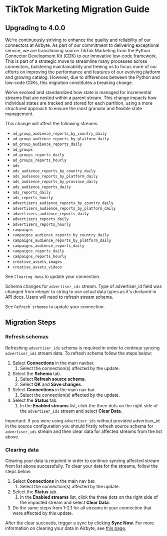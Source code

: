 # TikTok Marketing Migration Guide

## Upgrading to 4.0.0

We're continuously striving to enhance the quality and reliability of our connectors at Airbyte. As part of our commitment to delivering exceptional service, we are transitioning source TikTok Marketing from the Python Connector Development Kit (CDK) to our innovative low-code framework. This is part of a strategic move to streamline many processes across connectors, bolstering maintainability and freeing us to focus more of our efforts on improving the performance and features of our evolving platform and growing catalog. However, due to differences between the Python and low-code CDKs, this migration constitutes a breaking change.

We’ve evolved and standardized how state is managed for incremental streams that are nested within a parent stream. This change impacts how individual states are tracked and stored for each partition, using a more structured approach to ensure the most granular and flexible state management. 

This change will affect the following streams:
- `ad_group_audience_reports_by_country_daily`
- `ad_group_audience_reports_by_platform_daily`
- `ad_group_audience_reports_daily`
- `ad_groups`
- `ad_groups_reports_daily`
- `ad_groups_reports_hourly`
- `ads`
- `ads_audience_reports_by_country_daily`
- `ads_audience_reports_by_platform_daily`
- `ads_audience_reports_by_province_daily`
- `ads_audience_reports_daily`
- `ads_reports_daily`
- `ads_reports_hourly`
- `advertisers_audience_reports_by_country_daily`
- `advertisers_audience_reports_by_platform_daily`
- `advertisers_audience_reports_daily`
- `advertisers_reports_daily`
- `advertisers_reports_hourly`
- `campaigns`
- `campaigns_audience_reports_by_country_daily`
- `campaigns_audience_reports_by_platform_daily`
- `campaigns_audience_reports_daily`
- `campaigns_reports_daily`
- `campaigns_reports_hourly`
- `creative_assets_images`
- `creative_assets_videos`

See `Clearing data` to update your connection.

Schema changes for `advertiser_ids` stream. 
Type of advertiser_id field was changed from integer to string to use actual data types as it's declared in API docs. Users will need to refresh stream schema.

See `Refresh schemas` to update your connection.

## Migration Steps

### Refresh schemas

Refreshing `advertiser_ids` schema is required in order to continue syncing `advertiser_ids` stream data. To refresh schema follow the steps below:

1. Select **Connections** in the main navbar.
   1. Select the connection(s) affected by the update.
2. Select the **Schema** tab.
   1. Select **Refresh source schema**.
   2. Select **OK** and **Save changes**.
3. Select **Connections** in the main nav bar.
   1. Select the connection(s) affected by the update.
4. Select the **Status** tab.
   1. In the **Enabled streams** list, click the three dots on the right side of the `advertiser_ids` stream and select **Clear Data**.

Important: If you were using `advertiser_ids` without provided advertiser_id in the source configuration you should firstly refresh source schema for `advertiser_ids` stream and then clear data for affected streams from the list above.

### Clearing data 

Clearing your data is required in order to continue syncing affected stream from list above successfully. To clear your data for the streams, follow the steps below:

1. Select **Connections** in the main nav bar.
   1. Select the connection(s) affected by the update.
2. Select the **Status** tab.
   1. In the **Enabled streams** list, click the three dots on the right side of the impacted stream and select **Clear Data**.
3. Do the same steps from 1-2.1 for all streams in your connection that were affected by this update. 

After the clear succeeds, trigger a sync by clicking **Sync Now**. For more information on clearing your data in Airbyte, see [this page](https://docs.airbyte.com/operator-guides/reset).


